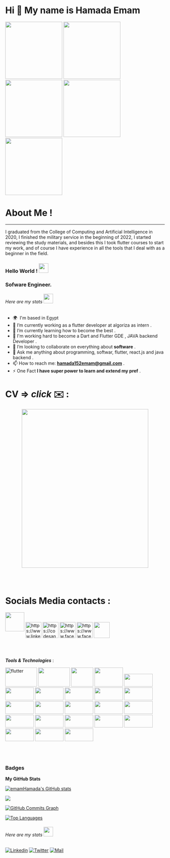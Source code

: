 Hi 👋 My name is Hamada Emam
============================




<p align="left" >
<img src="https://user-images.githubusercontent.com/95125518/178091801-cba09c86-32e0-470e-a7f6-78ec1392f1d2.gif" width="180" height="180" />
<img src="https://user-images.githubusercontent.com/95125518/178091906-c75d7f08-2f00-47c6-bc4e-ac248905f0fe.gif" width="180" height="180" />
<img src="https://user-images.githubusercontent.com/95125518/178091918-067000e8-91b1-4856-a552-c3c402f67c93.gif" width="180" height="180" />
<img src="https://user-images.githubusercontent.com/95125518/178092054-227abcaf-fa3a-4377-b8f0-562b3ece4e73.gif" width="180" height="180" />
<img src="https://user-images.githubusercontent.com/95125518/178092050-5c660b6d-890e-4f33-a60f-fce760fb6bbb.gif" width="180" height="180" />
</p>

# About Me !
*********************************************************
I graduated from the College of Computing and Artificial Intelligence in 2020, I finished the military service in the beginning of 2022, I started reviewing the study materials, and besides this I took flutter courses to start my work, and of course I have experience in all the tools that I deal with as a beginner in the field.

### Hello World ! <img height="30" src="https://media0.giphy.com/media/QTlmH8hEoVoi83mdJC/200w.webp?cid=ecf05e475gkndp9379fxllqfhbet5s7wigrkj492lpi0go0s&rid=200w.webp"></img>

### Sofware Engineer. 
###### *Here are my stats <img src="https://media2.giphy.com/media/TjdjGJc9ti9RIFk0IJ/200w.webp?cid=ecf05e47helmh11la4n0y3pvhuqr8mcovp86sh61nt5rgo87&rid=200w.webp" height="30"></img><div align="center">*
* 🌍  I'm based in Egypt
* 🔭 I’m currently working as a flutter developer at algoriza as intern .
* 🌱 I’m currently learning how to become the best .
* 🎯 I'm working hard to become a Dart and Flutter GDE , JAVA backend Developer .
* 👯 I’m looking to collaborate on everything about **software** .
* 💬 Ask me anything about programming, softwar, flutter, react.js  and java backend .
* 📫 How to reach me: **hamada152emam@gmail.com** .
* ⚡ One Fact **I have super power to learn and extend my pref** .


# CV => _click_ ✉️ :
<p align="center" > <a href="https://github.com/emamHamada/emamHamada/files/9075747/Hamada.-software-cv.pdf" target="_blank" rel="cv" ><img src="https://user-images.githubusercontent.com/95125518/178089009-a8179d94-fd81-4c09-8e10-a76e571de51e.png" width="400" height="500"/></a>

</p>

<br><br>


# Socials Media contacts :

<p align="left">

<a href="https://www.github.com/emamHamada" target="_blank" rel="noreferrer"><img src="https://user-images.githubusercontent.com/95125518/178089815-09aefa98-f9b0-4b27-b54f-76e65f3127b4.png" width="60" height="60" /></a>
<a href="https://www.linkedin.com/in/hamada-emam-ab5042227/" target="blank"><img align="center" src="https://raw.githubusercontent.com/rahuldkjain/github-profile-readme-generator/master/src/images/icons/Social/linked-in-alt.svg" alt="https://www.linkedin.com/in/hamada-emam-ab5042227/" height="50" width="50" /></a>
<a href="https://codesandbox.com/https://codesandbox.io/u/hamada_emam" target="blank"><img align="center" src="https://raw.githubusercontent.com/rahuldkjain/github-profile-readme-generator/master/src/images/icons/Social/codesandbox.svg" alt="https://codesandbox.io/u/hamada_emam" height="50" width="50" /></a>
<a href="https://www.facebook.com/profile.php?id=100042257137936" target="blank"><img align="center" src="https://raw.githubusercontent.com/rahuldkjain/github-profile-readme-generator/master/src/images/icons/Social/facebook.svg" alt="https://www.facebook.com/profile.php?id=100042257137936" height="50" width="50" /></a>
<a href="https://chatwith.io/s/whats-app-me" target="blank"><img align="center" src="https://user-images.githubusercontent.com/95125518/178089687-1f4320b5-e714-467d-929a-487a02db0eb4.png" alt="https://www.facebook.com/profile.php?id=100042257137936" height="50" width="50" /></a>
<a href="https://twitter.com/7amada112" target="blank"><img align="center" src="https://user-images.githubusercontent.com/95125518/178089756-2b44c619-2310-48ce-a3da-4e9b8a7fdfa3.png" height="50" width="50" /></a>
</p>

<br><br>

***Tools & Technologies*** :
<p align="left">
<img src="https://img.shields.io/badge/Flutter-%2302569B.svg?style=for-the-badge&logo=Flutter&logoColor=white" alt="flutter" width="100" height="60"/>
<img src="https://img.shields.io/badge/react-%2320232a.svg?style=for-the-badge&logo=react&logoColor=%2361DAFB" width="100" height="60" />
<img src="https://user-images.githubusercontent.com/95125518/178088129-b18cec06-7e55-4673-b4ea-c373a49773b3.jpg" width="70" height="60"/>
<img src="https://user-images.githubusercontent.com/95125518/178088796-3fd37f83-c29a-4b92-b0c9-de6afd72faf8.png" width="90" height="60"/>
<img src="https://img.shields.io/badge/dart-%230175C2.svg?style=for-the-badge&logo=dart&logoColor=white" width="90" height="40" />
<img src="https://img.shields.io/badge/typescript-%23007ACC.svg?style=for-the-badge&logo=typescript&logoColor=white" width="90" height="40" />
<img src="https://img.shields.io/badge/html5-%23E34F26.svg?style=for-the-badge&logo=html5&logoColor=white" width="90" height="40" />
<img src="https://img.shields.io/badge/javascript-%23323330.svg?style=for-the-badge&logo=javascript&logoColor=%23F7DF1E" width="90" height="40" />
<img src="https://img.shields.io/badge/css3-%231572B6.svg?style=for-the-badge&logo=css3&logoColor=white" width="90" height="40" />
<img src="https://img.shields.io/badge/node.js-%2343853D.svg?style=for-the-badge&logo=node-dot-js&logoColor=white" width="90" height="40" />
<img src="https://img.shields.io/badge/materialui-%230081CB.svg?style=for-the-badge&logo=material-ui&logoColor=white" width="90" height="40" />
<img src="https://img.shields.io/badge/-GraphQL-E10098?style=for-the-badge&logo=graphql" width="90" height="40" />
<img src="https://img.shields.io/badge/mysql-%2300f.svg?style=for-the-badge&logo=mysql&logoColor=white" width="90" height="40" />
<img src="https://img.shields.io/badge/postgres-%23316192.svg?style=for-the-badge&logo=postgresql&logoColor=white" width="90" height="40" />
<img src="https://img.shields.io/badge/git-%23F05033.svg?style=for-the-badge&logo=git&logoColor=white" width="90" height="40" />
<img src="https://img.shields.io/badge/gitlab-%23181717.svg?style=for-the-badge&logo=gitlab&logoColor=white" width="90" height="40" />
<img src="https://img.shields.io/badge/github-%23121011.svg?style=for-the-badge&logo=github&logoColor=white" width="90" height="40" />
<img src="https://img.shields.io/badge/bitbucket-%230047B3.svg?style=for-the-badge&logo=bitbucket&logoColor=white" width="90" height="40" />
<img src="https://img.shields.io/badge/firebase-%23039BE5.svg?style=for-the-badge&logo=firebase" width="90" height="40" />
<img src="https://img.shields.io/badge/Linux-FCC624?style=for-the-badge&logo=linux&logoColor=black" width="90" height="40" />
<img src="https://img.shields.io/badge/VisualStudioCode-0078d7.svg?style=for-the-badge&logo=visual-studio-code&logoColor=white" width="90" height="40" />
<img src="https://img.shields.io/badge/figma-%23F24E1E.svg?style=for-the-badge&logo=figma&logoColor=white" width="90" height="40" />
<img src="https://raw.githubusercontent.com/danielcranney/readme-generator/main/public/icons/skills/xd-colored.svg" width="90" height="40" />


</p>
<br><br>


### Badges

<b>My GitHub Stats</b>
<div>
<a href="http://www.github.com/emamHamada"><img src="https://github-readme-stats.vercel.app/api?username=emamHamada&show_icons=true&hide=&count_private=true&title_color=0891b2&text_color=ffffff&icon_color=0891b2&bg_color=1c1917&hide_border=true&show_icons=true" alt="emamHamada's GitHub stats" /></a>

<a href="http://www.github.com/emamHamada"><img src="https://github-readme-streak-stats.herokuapp.com/?user=emamHamada&stroke=ffffff&background=1c1917&ring=0891b2&fire=0891b2&currStreakNum=ffffff&currStreakLabel=0891b2&sideNums=ffffff&sideLabels=ffffff&dates=ffffff&hide_border=true" /></a>
</div>
<span>
<a href="http://www.github.com/emamHamada"><img src="https://activity-graph.herokuapp.com/graph?username=emamHamada&bg_color=1c1917&color=ffffff&line=0891b2&point=ffffff&area_color=1c1917&area=true&hide_border=true&custom_title=GitHub%20Commits%20Graph" alt="GitHub Commits Graph" /></a>

<a href="https://github.com/emamHamada" align="left"><img src="https://github-readme-stats.vercel.app/api/top-langs/?username=emamHamada&langs_count=10&title_color=0891b2&text_color=ffffff&icon_color=0891b2&bg_color=1c1917&hide_border=true&locale=en&custom_title=Top%20%Languages" alt="Top Languages" /></a>
  </span>


###### *Here are my stats <img src="https://media2.giphy.com/media/TjdjGJc9ti9RIFk0IJ/200w.webp?cid=ecf05e47helmh11la4n0y3pvhuqr8mcovp86sh61nt5rgo87&rid=200w.webp" height="30"></img><div align="center">*
[![Linkedin](https://img.shields.io/badge/linkedin-%230077B5.svg?&style=for-the-badge&logo=linkedin&logoColor=white)](https://www.linkedin.com/in/hamada-emam-ab5042227/)
[![Twitter](https://img.shields.io/badge/twitter-%231DA1F2.svg?&style=for-the-badge&logo=twitter&logoColor=white)](https://twitter.com/7amada112/)
[![Mail](https://img.shields.io/badge/gmail-D14836?&style=for-the-badge&logo=gmail&logoColor=white)](hamada152emam@gmail.com)


</div>

